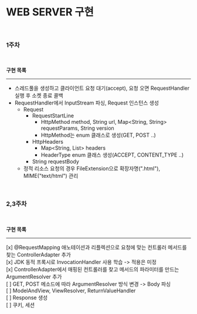 # WEB SERVER 구현

<br>

### 1주차

<br>

**구현 목록**

---

- 스레드풀을 생성하고 클라이언트 요청 대기(accept), 요청 오면 RequestHandler 실행 후 소켓 종료 콜백  
- RequestHandler에서 InputStream 파싱, Request 인스턴스 생성  
  - Request  
    - RequestStartLine  
      - HttpMethod method, String url, Map<String, String> requestParams, String version  
      - HttpMethod는 enum 클래스로 생성(GET, POST ..)  
    - HttpHeaders  
      - Map<String, List<String>> headers  
      - HeaderType enum 클래스 생성(ACCEPT, CONTENT_TYPE ..)  
    - String requestBody  
  - 정적 리소스 요청의 경우 FileExtension으로 확장자명(".html"), MIME("text/html") 관리  

<br>


### 2,3주차

<br>

**구현 목록**

---

[x] @RequestMapping 애노테이션과 리플렉션으로 요청에 맞는 컨트롤러 메서드를 찾는 ControllerAdapter 추가  
[x] JDK 동적 프록시로 InvocationHandler 사용 학습 -> 적용은 미정  
[x] ControllerAdapter에서 매핑된 컨트롤러를 찾고 메서드의 파라미터를 만드는 ArgumentResolver 추가  
[ ] GET, POST 메소드에 따라 ArgumentResolver 방식 변경 -> Body 파싱  
[ ] ModelAndView, ViewResolver, ReturnValueHandler  
[ ] Response 생성  
[ ] 쿠키, 세션
